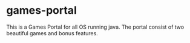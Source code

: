 # games-portal
This is a Games Portal for all OS running java.
The portal consist of two beautiful games and bonus features.
